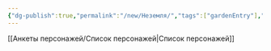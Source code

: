 ```yaml
---
{"dg-publish":true,"permalink":"/new/Неземля/","tags":["gardenEntry"],"noteIcon":"","created":"2025-07-28T15:03:58.519+03:00","updated":"2025-07-28T15:48:25.995+03:00"}
---
```



[[Анкеты персонажей/Список персонажей\|Список персонажей]]